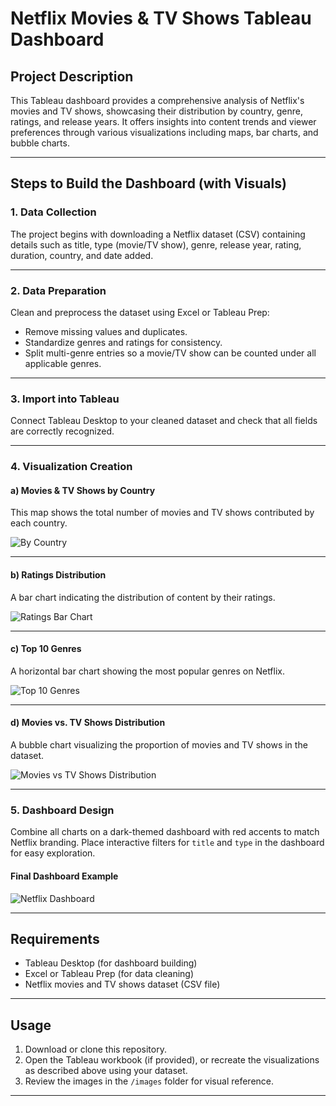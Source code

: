  # Netflix Movies & TV Shows Tableau Dashboard

## Project Description

This Tableau dashboard provides a comprehensive analysis of Netflix's movies and TV shows, showcasing their distribution by country, genre, ratings, and release years. It offers insights into content trends and viewer preferences through various visualizations including maps, bar charts, and bubble charts.

---

## Steps to Build the Dashboard (with Visuals)

### 1. Data Collection

The project begins with downloading a Netflix dataset (CSV) containing details such as title, type (movie/TV show), genre, release year, rating, duration, country, and date added.

---

### 2. Data Preparation

Clean and preprocess the dataset using Excel or Tableau Prep:
- Remove missing values and duplicates.
- Standardize genres and ratings for consistency.
- Split multi-genre entries so a movie/TV show can be counted under all applicable genres.

---

### 3. Import into Tableau

Connect Tableau Desktop to your cleaned dataset and check that all fields are correctly recognized.

---

### 4. Visualization Creation

#### a) **Movies & TV Shows by Country**

This map shows the total number of movies and TV shows contributed by each country.

![By Country](images/Screenshot-2025-10-17-134259.jpg)

---

#### b) **Ratings Distribution**

A bar chart indicating the distribution of content by their ratings.

![Ratings Bar Chart](images/Screenshot-2025-10-17-134315.jpg)

---

#### c) **Top 10 Genres**

A horizontal bar chart showing the most popular genres on Netflix.

![Top 10 Genres](images/Screenshot-2025-10-17-134338.jpg)

---

#### d) **Movies vs. TV Shows Distribution**

A bubble chart visualizing the proportion of movies and TV shows in the dataset.

![Movies vs TV Shows Distribution](images/Screenshot-2025-10-17-134327.jpg)

---

### 5. Dashboard Design

Combine all charts on a dark-themed dashboard with red accents to match Netflix branding. Place interactive filters for `title` and `type` in the dashboard for easy exploration.

#### Final Dashboard Example

![Netflix Dashboard](images/Netflix.jpg)

---

## Requirements

- Tableau Desktop (for dashboard building)
- Excel or Tableau Prep (for data cleaning)
- Netflix movies and TV shows dataset (CSV file)

---

## Usage

1. Download or clone this repository.
2. Open the Tableau workbook (if provided), or recreate the visualizations as described above using your dataset.
3. Review the images in the `/images` folder for visual reference.

---
 

